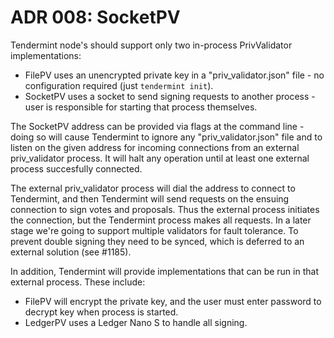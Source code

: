 # ADR 008: SocketPV

Tendermint node's should support only two in-process PrivValidator
implementations:

- FilePV uses an unencrypted private key in a "priv_validator.json" file - no
  configuration required (just `tendermint init`).
- SocketPV uses a socket to send signing requests to another process - user is
  responsible for starting that process themselves.

The SocketPV address can be provided via flags at the command line - doing so
will cause Tendermint to ignore any "priv_validator.json" file and to listen on
the given address for incoming connections from an external priv_validator
process. It will halt any operation until at least one external process
succesfully connected.

The external priv_validator process will dial the address to connect to
Tendermint, and then Tendermint will send requests on the ensuing connection to
sign votes and proposals. Thus the external process initiates the connection,
but the Tendermint process makes all requests. In a later stage we're going to
support multiple validators for fault tolerance. To prevent double signing they
need to be synced, which is deferred to an external solution (see #1185).

In addition, Tendermint will provide implementations that can be run in that
external process. These include:

- FilePV will encrypt the private key, and the user must enter password to
  decrypt key when process is started.
- LedgerPV uses a Ledger Nano S to handle all signing.
